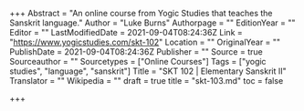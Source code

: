 +++
Abstract = "An online course from Yogic Studies that teaches the Sanskrit language."
Author = "Luke Burns"
Authorpage = ""
EditionYear = ""
Editor = ""
LastModifiedDate = 2021-09-04T08:24:36Z
Link = "https://www.yogicstudies.com/skt-102"
Location = ""
OriginalYear = ""
PublishDate = 2021-09-04T08:24:36Z
Publisher = ""
Source = true
Sourceauthor = ""
Sourcetypes = ["Online Courses"]
Tags = ["yogic studies", "language", "sanskrit"]
Title = "SKT 102 | Elementary Sanskrit II"
Translator = ""
Wikipedia = ""
draft = true
title = "skt-103.md"
toc = false

+++
